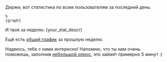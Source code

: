 Держи, вот статистика по всем пользователям за последний день:

```
%
{graph}
```

И твоя за неделю:
{your_stat_descr}

Ещё есть [общий график](https://utterstep-public.fra1.digitaloceanspaces.com/first_week.png) за прошлую неделю.

Надеюсь, тебе с нами интересно! Напомню, что ты нам очень поможешь, заполнив [небольшой опрос](https://forms.gle/vDrswFF49tNqiYeH6), это займёт примерно 5 минут :)
